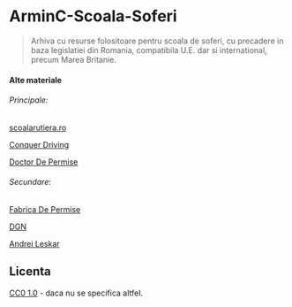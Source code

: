 # ArminC-Scoala-Soferi

> Arhiva cu resurse folositoare pentru scoala de soferi, cu precadere in baza legislatiei din Romania, compatibila U.E. dar si international, precum Marea Britanie.

#### Alte materiale

###### Principale:

[scoalarutiera.ro](https://scoalarutiera.ro/)

[Conquer Driving](https://www.youtube.com/c/ConquerDriving/videos?view=0&sort=da&flow=grid)

[Doctor De Permise](https://www.youtube.com/c/DoctorDePermise/videos?view=0&sort=da&flow=grid)

###### Secundare:

[Fabrica De Permise](https://www.youtube.com/c/FabricaDePermise/videos?view=0&sort=da&flow=grid)

[DGN](https://www.youtube.com/c/DgndrivingCoUk/videos?view=0&sort=da&flow=grid)

[Andrei Leskar](https://www.youtube.com/c/AndreiLeskar/videos?view=0&sort=da&flow=grid)

## Licenta
[CC0 1.0](https://tldrlegal.com/license/creative-commons-cc0-1.0-universal) - daca nu se specifica altfel.